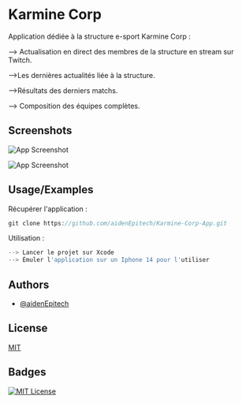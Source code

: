 
# Karmine Corp

Application dédiée à la structure e-sport Karmine Corp :

--> Actualisation en direct des membres de la structure en stream sur Twitch.

-->Les dernières actualités liée à la structure.

-->Résultats des derniers matchs.

--> Composition des équipes complètes.


## Screenshots

![App Screenshot](./readmepicture/1.PNG)

![App Screenshot](https://i.postimg.cc/Z9r86Mkq/image2.png)


## Usage/Examples
Récupérer l'application : 
```javascript
git clone https://github.com/aidenEpitech/Karmine-Corp-App.git
```

Utilisation : 
```javascript
--> Lancer le projet sur Xcode
--> Émuler l'application sur un Iphone 14 pour l'utiliser 
```


## Authors

- [@aidenEpitech](https://github.com/aidenEpitech/)


## License

[MIT](LICENSE)


## Badges


[![MIT License](https://img.shields.io/badge/License-MIT-green.svg)](LICENSE)



